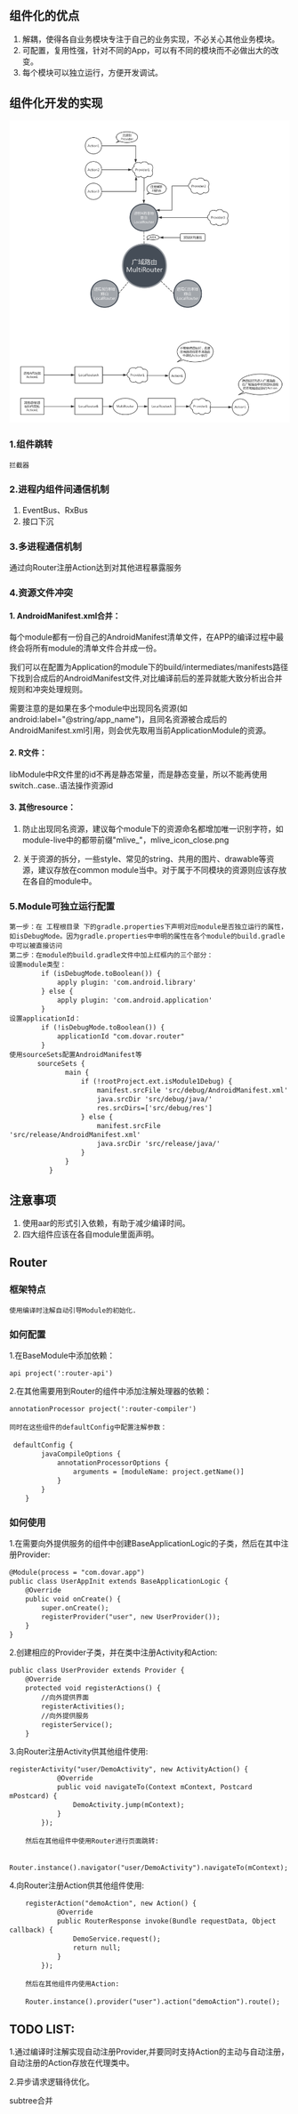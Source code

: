 ## 组件化的优点

1. 解耦，使得各自业务模块专注于自己的业务实现，不必关心其他业务模块。
2. 可配置，复用性强，针对不同的App，可以有不同的模块而不必做出大的改变。
3. 每个模块可以独立运行，方便开发调试。

## 组件化开发的实现

![路由原理图](assets/router.png)

### 1.组件跳转

    拦截器

### 2.进程内组件间通信机制
1. EventBus、RxBus
2. 接口下沉

### 3.多进程通信机制
通过向Router注册Action达到对其他进程暴露服务

### 4.资源文件冲突
#### 1. AndroidManifest.xml合并：
  每个module都有一份自己的AndroidManifest清单文件，在APP的编译过程中最终会将所有module的清单文件合并成一份。

  我们可以在配置为Application的module下的build/intermediates/manifests路径下找到合成后的AndroidManifest文件,对比编译前后的差异就能大致分析出合并规则和冲突处理规则。

  需要注意的是如果在多个module中出现同名资源(如 android:label="@string/app_name")，且同名资源被合成后的AndroidManifest.xml引用，则会优先取用当前ApplicationModule的资源。
#### 2. R文件：
libModule中R文件里的id不再是静态常量，而是静态变量，所以不能再使用switch..case..语法操作资源id

#### 3. 其他resource：
1. 防止出现同名资源，建议每个module下的资源命名都增加唯一识别字符，如module-live中的都带前缀"mlive_"，mlive_icon_close.png

2. 关于资源的拆分，一些style、常见的string、共用的图片、drawable等资源，建议存放在common module当中。对于属于不同模块的资源则应该存放在各自的module中。
### 5.Module可独立运行配置
    第一步：在 工程根目录 下的gradle.properties下声明对应module是否独立运行的属性，如isDebugMode。因为gradle.properties中申明的属性在各个module的build.gradle中可以被直接访问
    第二步：在module的build.gradle文件中加上红框内的三个部分：
    设置module类型：
            if (isDebugMode.toBoolean()) {
                apply plugin: 'com.android.library'
            } else {
                apply plugin: 'com.android.application'
            }
    设置applicationId：
            if (!isDebugMode.toBoolean()) {
                applicationId "com.dovar.router"
            }
    使用sourceSets配置AndroidManifest等
           sourceSets {
                  main {
                      if (!rootProject.ext.isModule1Debug) {
                          manifest.srcFile 'src/debug/AndroidManifest.xml'
                          java.srcDir 'src/debug/java/'
                          res.srcDirs=['src/debug/res']
                      } else {
                          manifest.srcFile 'src/release/AndroidManifest.xml'
                          java.srcDir 'src/release/java/'
                      }
                  }
              }
## 注意事项
1. 使用aar的形式引入依赖，有助于减少编译时间。
2. 四大组件应该在各自module里面声明。
## Router
### 框架特点
    使用编译时注解自动引导Module的初始化.
### 如何配置
1.在BaseModule中添加依赖：

    api project(':router-api')

2.在其他需要用到Router的组件中添加注解处理器的依赖：

    annotationProcessor project(':router-compiler')

    同时在这些组件的defaultConfig中配置注解参数：

     defaultConfig {
            javaCompileOptions {
                annotationProcessorOptions {
                    arguments = [moduleName: project.getName()]
                }
            }
        }

### 如何使用
1.在需要向外提供服务的组件中创建BaseApplicationLogic的子类，然后在其中注册Provider:

    @Module(process = "com.dovar.app")
    public class UserAppInit extends BaseApplicationLogic {
        @Override
        public void onCreate() {
            super.onCreate();
            registerProvider("user", new UserProvider());
        }
    }

2.创建相应的Provider子类，并在类中注册Activity和Action:

    public class UserProvider extends Provider {
        @Override
        protected void registerActions() {
            //向外提供界面
            registerActivities();
            //向外提供服务
            registerService();
        }

3.向Router注册Activity供其他组件使用:

    registerActivity("user/DemoActivity", new ActivityAction() {
                @Override
                public void navigateTo(Context mContext, Postcard mPostcard) {
                    DemoActivity.jump(mContext);
                }
            });

        然后在其他组件中使用Router进行页面跳转:

        Router.instance().navigator("user/DemoActivity").navigateTo(mContext);

4.向Router注册Action供其他组件使用:

        registerAction("demoAction", new Action() {
                @Override
                public RouterResponse invoke(Bundle requestData, Object callback) {
                    DemoService.request();
                    return null;
                }
            });

        然后在其他组件内使用Action:

        Router.instance().provider("user").action("demoAction").route();
## TODO LIST:
1.通过编译时注解实现自动注册Provider,并要同时支持Action的主动与自动注册，自动注册的Action存放在代理类中。

2.异步请求逻辑待优化。

subtree合并
